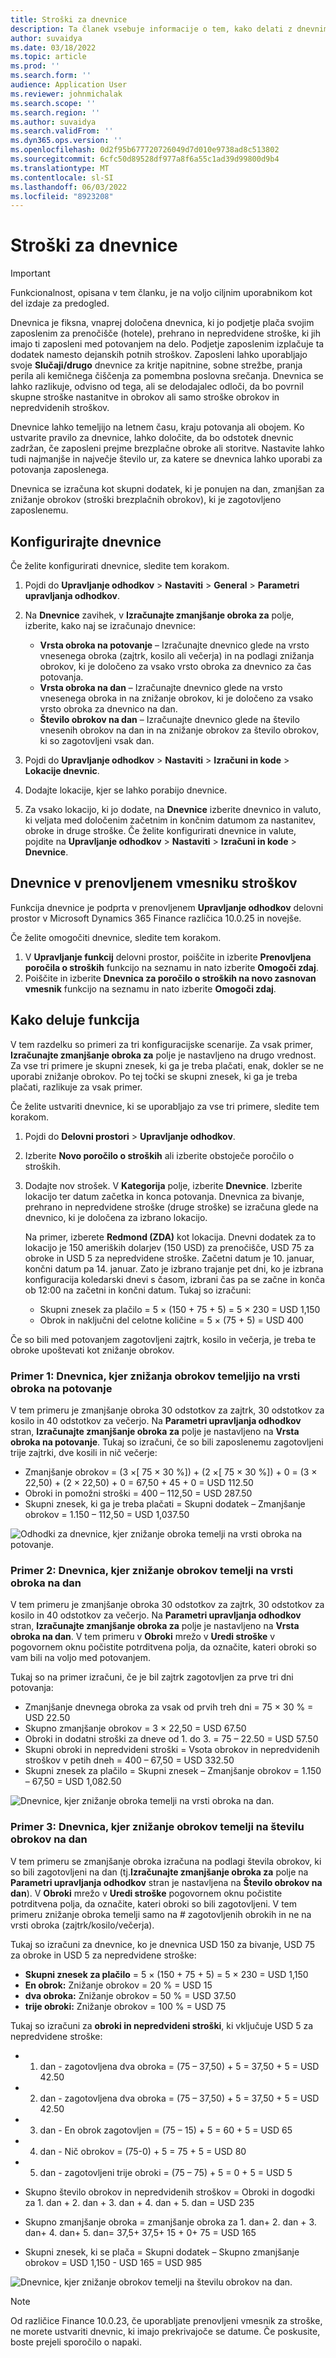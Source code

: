 ```yaml
---
title: Stroški za dnevnice
description: Ta članek vsebuje informacije o tem, kako delati z dnevnimi stroški.
author: suvaidya
ms.date: 03/18/2022
ms.topic: article
ms.prod: ''
ms.search.form: ''
audience: Application User
ms.reviewer: johnmichalak
ms.search.scope: ''
ms.search.region: ''
ms.author: suvaidya
ms.search.validFrom: ''
ms.dyn365.ops.version: ''
ms.openlocfilehash: 0d2f95b677720726049d7d010e9738ad8c513802
ms.sourcegitcommit: 6cfc50d89528df977a8f6a55c1ad39d99800d9b4
ms.translationtype: MT
ms.contentlocale: sl-SI
ms.lasthandoff: 06/03/2022
ms.locfileid: "8923208"
---
```

# <a name="per-diem-expenses"></a>Stroški za dnevnice

> [!IMPORTANT] 
> Funkcionalnost, opisana v tem članku, je na voljo ciljnim uporabnikom kot del izdaje za predogled.

Dnevnica je fiksna, vnaprej določena dnevnica, ki jo podjetje plača svojim zaposlenim za prenočišče (hotele), prehrano in nepredvidene stroške, ki jih imajo ti zaposleni med potovanjem na delo. Podjetje zaposlenim izplačuje ta dodatek namesto dejanskih potnih stroškov. Zaposleni lahko uporabljajo svoje **Slučaji/drugo** dnevnice za kritje napitnine, sobne strežbe, pranja perila ali kemičnega čiščenja za pomembna poslovna srečanja. Dnevnica se lahko razlikuje, odvisno od tega, ali se delodajalec odloči, da bo povrnil skupne stroške nastanitve in obrokov ali samo stroške obrokov in nepredvidenih stroškov.

Dnevnice lahko temeljijo na letnem času, kraju potovanja ali obojem. Ko ustvarite pravilo za dnevnice, lahko določite, da bo odstotek dnevnic zadržan, če zaposleni prejme brezplačne obroke ali storitve. Nastavite lahko tudi najmanjše in največje število ur, za katere se dnevnica lahko uporabi za potovanja zaposlenega.

Dnevnica se izračuna kot skupni dodatek, ki je ponujen na dan, zmanjšan za znižanje obrokov (stroški brezplačnih obrokov), ki je zagotovljeno zaposlenemu.

## <a name="configure-per-diems"></a>Konfigurirajte dnevnice

Če želite konfigurirati dnevnice, sledite tem korakom.

1. Pojdi do **Upravljanje odhodkov** \> **Nastaviti** \> **General** \> **Parametri upravljanja odhodkov**.
2. Na **Dnevnice** zavihek, v **Izračunajte zmanjšanje obroka za** polje, izberite, kako naj se izračunajo dnevnice:

    - **Vrsta obroka na potovanje** – Izračunajte dnevnico glede na vrsto vnesenega obroka (zajtrk, kosilo ali večerja) in na podlagi znižanja obrokov, ki je določeno za vsako vrsto obroka za dnevnico za čas potovanja.
    - **Vrsta obroka na dan** – Izračunajte dnevnico glede na vrsto vnesenega obroka in na znižanje obrokov, ki je določeno za vsako vrsto obroka za dnevnico na dan.
    - **Število obrokov na dan** – Izračunajte dnevnico glede na število vnesenih obrokov na dan in na znižanje obrokov za število obrokov, ki so zagotovljeni vsak dan.

3. Pojdi do **Upravljanje odhodkov** \> **Nastaviti** \> **Izračuni in kode** \> **Lokacije dnevnic**.
4. Dodajte lokacije, kjer se lahko porabijo dnevnice.
5. Za vsako lokacijo, ki jo dodate, na **Dnevnice** izberite dnevnico in valuto, ki veljata med določenim začetnim in končnim datumom za nastanitev, obroke in druge stroške. Če želite konfigurirati dnevnice in valute, pojdite na **Upravljanje odhodkov** \> **Nastaviti** \> **Izračuni in kode** \> **Dnevnice**.

## <a name="per-diems-in-the-reimagined-expense-interface"></a>Dnevnice v prenovljenem vmesniku stroškov

Funkcija dnevnice je podprta v prenovljenem **Upravljanje odhodkov** delovni prostor v Microsoft Dynamics 365 Finance različica 10.0.25 in novejše.

Če želite omogočiti dnevnice, sledite tem korakom.

1. V **Upravljanje funkcij** delovni prostor, poiščite in izberite **Prenovljena poročila o stroških** funkcijo na seznamu in nato izberite **Omogoči zdaj**.
2. Poiščite in izberite **Dnevnica za poročilo o stroških na novo zasnovan vmesnik** funkcijo na seznamu in nato izberite **Omogoči zdaj**.

## <a name="how-the-feature-works"></a>Kako deluje funkcija

V tem razdelku so primeri za tri konfiguracijske scenarije. Za vsak primer, **Izračunajte zmanjšanje obroka za** polje je nastavljeno na drugo vrednost. Za vse tri primere je skupni znesek, ki ga je treba plačati, enak, dokler se ne uporabi znižanje obrokov. Po tej točki se skupni znesek, ki ga je treba plačati, razlikuje za vsak primer.

Če želite ustvariti dnevnice, ki se uporabljajo za vse tri primere, sledite tem korakom.

1. Pojdi do **Delovni prostori** \> **Upravljanje odhodkov**.
2. Izberite **Novo poročilo o stroških** ali izberite obstoječe poročilo o stroških.
3. Dodajte nov strošek. V **Kategorija** polje, izberite **Dnevnice**. Izberite lokacijo ter datum začetka in konca potovanja. Dnevnica za bivanje, prehrano in nepredvidene stroške (druge stroške) se izračuna glede na dnevnico, ki je določena za izbrano lokacijo.

    Na primer, izberete **Redmond (ZDA)** kot lokacija. Dnevni dodatek za to lokacijo je 150 ameriških dolarjev (150 USD) za prenočišče, USD 75 za obroke in USD 5 za nepredvidene stroške. Začetni datum je 10. januar, končni datum pa 14. januar. Zato je izbrano trajanje pet dni, ko je izbrana konfiguracija koledarski dnevi s časom, izbrani čas pa se začne in konča ob 12:00 na začetni in končni datum. Tukaj so izračuni:

    - Skupni znesek za plačilo = 5 × (150 + 75 + 5) = 5 × 230 = USD 1,150
    - Obrok in naključni del celotne količine = 5 × (75 + 5) = USD 400

Če so bili med potovanjem zagotovljeni zajtrk, kosilo in večerja, je treba te obroke upoštevati kot znižanje obrokov.

### <a name="example-1-per-diem-where-meal-reductions-are-based-on-meal-type-per-trip"></a>Primer 1: Dnevnica, kjer znižanja obrokov temeljijo na vrsti obroka na potovanje

V tem primeru je zmanjšanje obroka 30 odstotkov za zajtrk, 30 odstotkov za kosilo in 40 odstotkov za večerjo. Na **Parametri upravljanja odhodkov** stran, **Izračunajte zmanjšanje obroka za** polje je nastavljeno na **Vrsta obroka na potovanje**. Tukaj so izračuni, če so bili zaposlenemu zagotovljeni trije zajtrki, dve kosili in nič večerje:

- Zmanjšanje obrokov = (3 ×\[ 75 × 30 %\]) + (2 ×\[ 75 × 30 %\]) + 0 = (3 × 22,50) + (2 × 22,50) + 0 = 67,50 + 45 + 0 = USD 112.50
- Obroki in pomožni stroški = 400 – 112,50 = USD 287.50
- Skupni znesek, ki ga je treba plačati = Skupni dodatek – Zmanjšanje obrokov = 1.150 – 112,50 = USD 1,037.50

![Odhodki za dnevnice, kjer znižanje obroka temelji na vrsti obroka na potovanje.](media/1-meal-type-per-trip.png)

### <a name="example-2-per-diem-where-meal-reductions-are-based-on-meal-type-per-day"></a>Primer 2: Dnevnica, kjer znižanje obrokov temelji na vrsti obroka na dan

V tem primeru je zmanjšanje obroka 30 odstotkov za zajtrk, 30 odstotkov za kosilo in 40 odstotkov za večerjo. Na **Parametri upravljanja odhodkov** stran, **Izračunajte zmanjšanje obroka za** polje je nastavljeno na **Vrsta obroka na dan**. V tem primeru v **Obroki** mrežo v **Uredi stroške** v pogovornem oknu počistite potrditvena polja, da označite, kateri obroki so vam bili na voljo med potovanjem.

Tukaj so na primer izračuni, če je bil zajtrk zagotovljen za prve tri dni potovanja:

- Zmanjšanje dnevnega obroka za vsak od prvih treh dni = 75 × 30 % = USD 22.50
- Skupno zmanjšanje obrokov = 3 × 22,50 = USD 67.50
- Obroki in dodatni stroški za dneve od 1. do 3. = 75 – 22.50 = USD 57.50
- Skupni obroki in nepredvideni stroški = Vsota obrokov in nepredvidenih stroškov v petih dneh = 400 – 67,50 = USD 332.50
- Skupni znesek za plačilo = Skupni znesek – Zmanjšanje obrokov = 1.150 – 67,50 = USD 1,082.50

![Dnevnice, kjer znižanje obroka temelji na vrsti obroka na dan.](media/2-meal-type-per-day.png)

### <a name="example-3-per-diem-where-meal-reductions-are-based-on-number-of-meals-per-day"></a>Primer 3: Dnevnica, kjer znižanje obrokov temelji na številu obrokov na dan

V tem primeru se zmanjšanje obroka izračuna na podlagi števila obrokov, ki so bili zagotovljeni na dan (tj.**Izračunajte zmanjšanje obroka za** polje na **Parametri upravljanja odhodkov** stran je nastavljena na **Število obrokov na dan**). V **Obroki** mrežo v **Uredi stroške** pogovornem oknu počistite potrditvena polja, da označite, kateri obroki so bili zagotovljeni.
V tem primeru znižanje obroka temelji samo na # zagotovljenih obrokih in ne na vrsti obroka (zajtrk/kosilo/večerja).

Tukaj so izračuni za dnevnice, ko je dnevnica USD 150 za bivanje, USD 75 za obroke in USD 5 za nepredvidene stroške:

- **Skupni znesek za plačilo** = 5 × (150 + 75 + 5) = 5 × 230 = USD 1,150
- **En obrok:** Znižanje obrokov = 20 % = USD 15
- **dva obroka:** Znižanje obrokov = 50 % = USD 37.50
- **trije obroki:** Znižanje obrokov = 100 % = USD 75

Tukaj so izračuni za **obroki in nepredvideni stroški**, ki vključuje USD 5 za nepredvidene stroške:

- 1. dan - zagotovljena dva obroka = (75 – 37,50) + 5 = 37,50 + 5 = USD 42.50
- 2. dan - zagotovljena dva obroka = (75 – 37,50) + 5 = 37,50 + 5 = USD 42.50
- 3. dan - En obrok zagotovljen = (75 – 15) + 5 = 60 + 5 = USD 65
- 4. dan - Nič obrokov = (75-0) + 5 = 75 + 5 = USD 80
- 5. dan - zagotovljeni trije obroki = (75 – 75) + 5 = 0 + 5 = USD 5

- Skupno število obrokov in nepredvidenih stroškov = Obroki in dogodki za 1. dan + 2. dan + 3. dan + 4. dan + 5. dan = USD 235
- Skupno zmanjšanje obroka = zmanjšanje obroka za 1. dan+ 2. dan + 3. dan+ 4. dan+ 5. dan= 37,5+ 37,5+ 15 + 0+ 75 = USD 165
- Skupni znesek, ki se plača = Skupni dodatek – Skupno zmanjšanje obrokov = USD 1,150 - USD 165 = USD 985

![Dnevnice, kjer znižanje obrokov temelji na številu obrokov na dan.](media/3-number-of-meals-per-day.png)

> [!NOTE]
> Od različice Finance 10.0.23, če uporabljate prenovljeni vmesnik za stroške, ne morete ustvariti dnevnic, ki imajo prekrivajoče se datume. Če poskusite, boste prejeli sporočilo o napaki.
